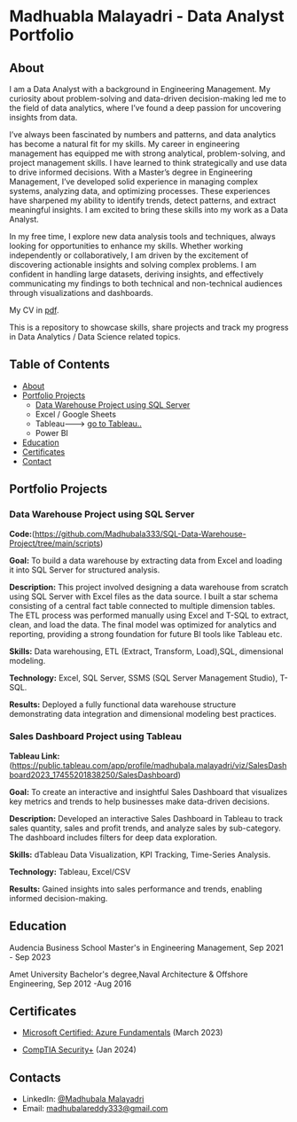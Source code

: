# Madhuabla Malayadri - Data Analyst Portfolio
## About
I am a Data Analyst with a background in Engineering Management. My curiosity about problem-solving and data-driven decision-making led me to the field of data analytics, where I’ve found a deep passion for uncovering insights from data.

I’ve always been fascinated by numbers and patterns, and data analytics has become a natural fit for my skills. My career in engineering management has equipped me with strong analytical, problem-solving, and project management skills. I have learned to think strategically and use data to drive informed decisions.
With a Master’s degree in Engineering Management, I’ve developed solid experience in managing complex systems, analyzing data, and optimizing processes. These experiences have sharpened my ability to identify trends, detect patterns, and extract meaningful insights. I am excited to bring these skills into my work as a Data Analyst.

In my free time, I explore new data analysis tools and techniques, always looking for opportunities to enhance my skills. Whether working independently or collaboratively, I am driven by the excitement of discovering actionable insights and solving complex problems. I am confident in handling large datasets, deriving insights, and effectively communicating my findings to both technical and non-technical audiences through visualizations and dashboards.


My CV in [pdf](-).

This is a repository to showcase skills, share projects and track my progress in Data Analytics / Data Science related topics.

## Table of Contents
- [About](https://github.com/Madhubala333/Data-Analyst-Portfolio?tab=readme-ov-file)
- [Portfolio Projects](https://github.com/Madhubala333/Data-Analyst-Portfolio?tab=readme-ov-file)
    - [Data Warehouse Project using SQL Server](https://github.com/Madhubala333/SQL-Data-Warehouse-Project)
  - Excel / Google Sheets
  - Tableau---> [go to Tableau..](https://public.tableau.com/app/profile/madhubala.malayadri/vizzes)
  - Power BI
- [Education](https://github.com/Madhubala333/Data-Analyst-Portfolio?tab=readme-ov-file)  
- [Certificates](https://github.com/Madhubala333/Data-Analyst-Portfolio/tree/main/Certifications)
- [Contact](https://github.com/Madhubala333/Data-Analyst-Portfolio)
## Portfolio Projects

### Data Warehouse Project using SQL Server
**Code:**(https://github.com/Madhubala333/SQL-Data-Warehouse-Project/tree/main/scripts)

**Goal:** To build a data warehouse by extracting data from Excel and loading it into SQL Server for structured analysis.

**Description:** This project involved designing a data warehouse from scratch using SQL Server with Excel files as the data source. I built a star schema consisting of a central fact table connected to multiple dimension tables. The ETL process was performed manually using Excel and T-SQL to extract, clean, and load the data. The final model was optimized for analytics and reporting, providing a strong foundation for future BI tools like Tableau etc.

**Skills:** Data warehousing, ETL (Extract, Transform, Load),SQL, dimensional modeling.

**Technology:** Excel, SQL Server, SSMS (SQL Server Management Studio), T-SQL.

**Results:** Deployed a fully functional data warehouse structure demonstrating data integration and dimensional modeling best practices.

### Sales Dashboard Project using Tableau
**Tableau Link:**(https://public.tableau.com/app/profile/madhubala.malayadri/viz/SalesDashboard2023_17455201838250/SalesDashboard)

**Goal:** To create an interactive and insightful Sales Dashboard that visualizes key metrics and trends to help businesses make data-driven decisions.

**Description:** Developed an interactive Sales Dashboard in Tableau to track sales quantity, sales and profit trends, and analyze sales by sub-category. The dashboard includes filters for deep data exploration.

**Skills:** dTableau Data Visualization, KPI Tracking, Time-Series Analysis.

**Technology:** Tableau, Excel/CSV

**Results:** Gained insights into sales performance and trends, enabling informed decision-making.

## Education
Audencia Business School
Master's in Engineering Management,
Sep 2021 - Sep 2023

Amet University
Bachelor's degree,Naval Architecture & Offshore Engineering,
Sep 2012 -Aug 2016

## Certificates

- [Microsoft Certified: Azure Fundamentals](https://learn.microsoft.com/api/credentials/share/en-us/madhubala-2052/EEA2964C410FAD1B?sharingId=AD1BFAB28DF34E7A) (March 2023)

- [CompTIA Security+](https://github.com/Madhubala333/Data-Analyst-Portfolio/tree/main/Certifications) (Jan 2024)

## Contacts
- LinkedIn: [@Madhubala Malayadri](https://www.linkedin.com/in/madhubala-malayadri/)
- Email: madhubalareddy333@gmail.com

